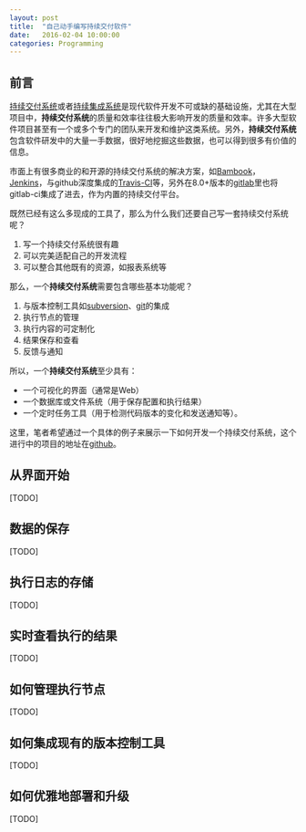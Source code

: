 ```yaml
---
layout: post
title:  "自己动手编写持续交付软件"
date:   2016-02-04 10:00:00
categories: Programming
---
```

## 前言
[持续交付系统](https://en.wikipedia.org/wiki/Continuous_delivery)或者[持续集成系统](https://en.wikipedia.org/wiki/Continuous_integration)是现代软件开发不可或缺的基础设施，尤其在大型项目中，**持续交付系统**的质量和效率往往极大影响开发的质量和效率。许多大型软件项目甚至有一个或多个专门的团队来开发和维护这类系统。另外，**持续交付系统**包含软件研发中的大量一手数据，很好地挖掘这些数据，也可以得到很多有价值的信息。

市面上有很多商业的和开源的持续交付系统的解决方案，如[Bambook](https://www.atlassian.com/software/bamboo/)，[Jenkins](http://jenkins-ci.org)，与github深度集成的[Travis-CI](http://travis-ci.org)等，另外在8.0+版本的[gitlab](http://gitlab.org)里也将gitlab-ci集成了进去，作为内置的持续交付平台。

既然已经有这么多现成的工具了，那么为什么我们还要自己写一套持续交付系统呢？

1. 写一个持续交付系统很有趣
1. 可以完美适配自己的开发流程
1. 可以整合其他既有的资源，如报表系统等

那么，一个**持续交付系统**需要包含哪些基本功能呢？

1. 与版本控制工具如[subversion](http://subversion.apache.org/)、[git](http://git-scm.com/)的集成
1. 执行节点的管理
1. 执行内容的可定制化
1. 结果保存和查看
1. 反馈与通知

所以，一个**持续交付系统**至少具有：

* 一个可视化的界面（通常是Web）
* 一个数据库或文件系统（用于保存配置和执行结果）
* 一个定时任务工具（用于检测代码版本的变化和发送通知等）。

这里，笔者希望通过一个具体的例子来展示一下如何开发一个持续交付系统，这个进行中的项目的地址在[github](http://github.com/lybicat/)。

## 从界面开始

[TODO]

## 数据的保存

[TODO]

## 执行日志的存储

[TODO]

## 实时查看执行的结果

[TODO]

## 如何管理执行节点

[TODO]

## 如何集成现有的版本控制工具

[TODO]

## 如何优雅地部署和升级

[TODO]

